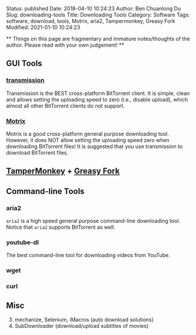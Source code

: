 Status: published
Date: 2018-04-10 10:24:23
Author: Ben Chuanlong Du
Slug: downloading-tools
Title: Downloading Tools
Category: Software
Tags: software, download, tools, Motrix, aria2, Tampermonkey, Greasy Fork
Modified: 2021-01-10 10:24:23

**
Things on this page are
fragmentary and immature notes/thoughts of the author.
Please read with your own judgement!
**

## GUI Tools

### [transmission](http://www.legendu.net/misc/blog/transmssion-tips)

Transmission is the BEST cross-platform BitTorrent client.
It is simple, clean 
and allows setting the uploading speed to zero (i.e., disable upload),
which almost all other BitTorrent clients do not support. 

### [Motrix](https://github.com/agalwood/Motrix)
Motrix is a good cross-platform general purpose downloading tool.
However,
it does NOT allow setting the uploading speed zero
when downloading BitTorrent files!
It is suggested that you use transmission to download BitTorrent files.

## [TamperMonkey](https://chrome.google.com/webstore/detail/tampermonkey/dhdgffkkebhmkfjojejmpbldmpobfkfo?hl=en) + [Greasy Fork](https://greasyfork.org/en)

## Command-line Tools

### aria2

`aria2` is a high speed general purpose command-line downloading tool.
Notice that `aria2` supports BitTorrent as well.

### youtube-dl

The best command-line tool for downloading videos from YouTube.

### wget

### curl

## Misc

3. mechanize, Selenium, iMacros (auto download solutions)
6. SubDownloader (download/upload subtitles of movies)
